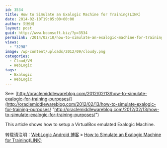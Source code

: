 ```yaml
---
id: 3534
title: How to Simulate an Exalogic Machine for Training(LINK)
date: 2014-02-10T19:05:00+00:00
author: 刘长炯
layout: post
guid: http://www.beansoft.biz/?p=3534
permalink: /2014/02/10/how-to-simulate-an-exalogic-machine-for-traininglink/
views:
  - "3298"
image: /wp-content/uploads/2012/09/cloudy.png
categories:
  - Cloud/VM
  - WebLogic
tags:
  - Exalogic
  - WebLogic
---
```

See: [http://oraclemiddlewareblog.com/2012/02/13/how-to-simulate-exalogic-for-training-purposes/](http://oraclemiddlewareblog.com/2012/02/13/how-to-simulate-exalogic-for-training-purposes/ "http://oraclemiddlewareblog.com/2012/02/13/how-to-simulate-exalogic-for-training-purposes/")

This article shows how to setup a VirtualBox emulated Exalogic Machine.

转载请注明：[WebLogic Android 博客](http://www.beansoft.biz) &raquo; [How to Simulate an Exalogic Machine for Training(LINK)](http://www.beansoft.biz/2014/02/10/how-to-simulate-an-exalogic-machine-for-traininglink/)